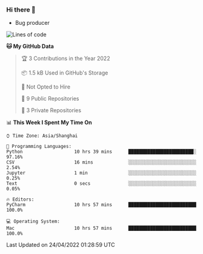 ### Hi there 👋
* Bug producer
<!--START_SECTION:waka-->
![Lines of code](https://img.shields.io/badge/From%20Hello%20World%20I%27ve%20Written-4%20Thousand%20lines%20of%20code-blue)

**🐱 My GitHub Data** 

> 🏆 3 Contributions in the Year 2022
 > 
> 📦 1.5 kB Used in GitHub's Storage 
 > 
> 🚫 Not Opted to Hire
 > 
> 📜 9 Public Repositories 
 > 
> 🔑 3 Private Repositories  
 > 
📊 **This Week I Spent My Time On** 

```text
⌚︎ Time Zone: Asia/Shanghai

💬 Programming Languages: 
Python                   10 hrs 39 mins      ████████████████████████░   97.16% 
CSV                      16 mins             ░░░░░░░░░░░░░░░░░░░░░░░░░   2.54% 
Jupyter                  1 min               ░░░░░░░░░░░░░░░░░░░░░░░░░   0.25% 
Text                     0 secs              ░░░░░░░░░░░░░░░░░░░░░░░░░   0.05%

🔥 Editors: 
PyCharm                  10 hrs 57 mins      █████████████████████████   100.0%

💻 Operating System: 
Mac                      10 hrs 57 mins      █████████████████████████   100.0%

```


 Last Updated on 24/04/2022 01:28:59 UTC
<!--END_SECTION:waka-->
